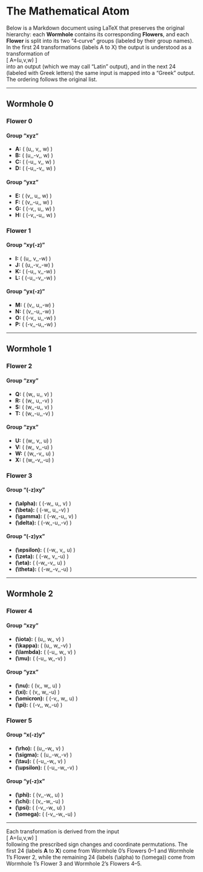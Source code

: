 # The Mathematical Atom

Below is a Markdown document using LaTeX that preserves the original hierarchy: each **Wormhole** contains its corresponding **Flowers**, and each **Flower** is split into its two “4‐curve” groups (labeled by their group names). In the first 24 transformations (labels A to X) the output is understood as a transformation of  
\[
A=(u,v,w)
\]  
into an output (which we may call “Latin” output), and in the next 24 (labeled with Greek letters) the same input is mapped into a “Greek” output. The ordering follows the original list.

---

## Wormhole 0

### Flower 0

#### Group “xyz”
- **A:** \( (u,\, v,\, w) \)
- **B:** \( (u,\,-v,\, w) \)
- **C:** \( (-u,\, v,\, w) \)
- **D:** \( (-u,\,-v,\, w) \)

#### Group “yxz”
- **E:** \( (v,\, u,\, w) \)
- **F:** \( (v,\,-u,\, w) \)
- **G:** \( (-v,\, u,\, w) \)
- **H:** \( (-v,\,-u,\, w) \)

### Flower 1

#### Group “xy(-z)”
- **I:** \( (u,\, v,\,-w) \)
- **J:** \( (u,\,-v,\,-w) \)
- **K:** \( (-u,\, v,\,-w) \)
- **L:** \( (-u,\,-v,\,-w) \)

#### Group “yx(-z)”
- **M:** \( (v,\, u,\,-w) \)
- **N:** \( (v,\,-u,\,-w) \)
- **O:** \( (-v,\, u,\,-w) \)
- **P:** \( (-v,\,-u,\,-w) \)

---

## Wormhole 1

### Flower 2

#### Group “zxy”
- **Q:** \( (w,\, u,\, v) \)
- **R:** \( (w,\, u,\,-v) \)
- **S:** \( (w,\,-u,\, v) \)
- **T:** \( (w,\,-u,\,-v) \)

#### Group “zyx”
- **U:** \( (w,\, v,\, u) \)
- **V:** \( (w,\, v,\,-u) \)
- **W:** \( (w,\,-v,\, u) \)
- **X:** \( (w,\,-v,\,-u) \)

### Flower 3

#### Group “(-z)xy”
- **\(\alpha\):** \( (-w,\, u,\, v) \)
- **\(\beta\):** \( (-w,\, u,\,-v) \)
- **\(\gamma\):** \( (-w,\,-u,\, v) \)
- **\(\delta\):** \( (-w,\,-u,\,-v) \)

#### Group “(-z)yx”
- **\(\epsilon\):** \( (-w,\, v,\, u) \)
- **\(\zeta\):** \( (-w,\, v,\,-u) \)
- **\(\eta\):** \( (-w,\,-v,\, u) \)
- **\(\theta\):** \( (-w,\,-v,\,-u) \)

---

## Wormhole 2

### Flower 4

#### Group “xzy”
- **\(\iota\):** \( (u,\, w,\, v) \)
- **\(\kappa\):** \( (u,\, w,\,-v) \)
- **\(\lambda\):** \( (-u,\, w,\, v) \)
- **\(\mu\):** \( (-u,\, w,\,-v) \)

#### Group “yzx”
- **\(\nu\):** \( (v,\, w,\, u) \)
- **\(\xi\):** \( (v,\, w,\,-u) \)
- **\(\omicron\):** \( (-v,\, w,\, u) \)
- **\(\pi\):** \( (-v,\, w,\,-u) \)

### Flower 5

#### Group “x(-z)y”
- **\(\rho\):** \( (u,\,-w,\, v) \)
- **\(\sigma\):** \( (u,\,-w,\,-v) \)
- **\(\tau\):** \( (-u,\,-w,\, v) \)
- **\(\upsilon\):** \( (-u,\,-w,\,-v) \)

#### Group “y(-z)x”
- **\(\phi\):** \( (v,\,-w,\, u) \)
- **\(\chi\):** \( (v,\,-w,\,-u) \)
- **\(\psi\):** \( (-v,\,-w,\, u) \)
- **\(\omega\):** \( (-v,\,-w,\,-u) \)

---

Each transformation is derived from the input  
\[
A=(u,v,w)
\]  
following the prescribed sign changes and coordinate permutations. The first 24 (labels **A** to **X**) come from Wormhole 0’s Flowers 0–1 and Wormhole 1’s Flower 2, while the remaining 24 (labels \(\alpha\) to \(\omega\)) come from Wormhole 1’s Flower 3 and Wormhole 2’s Flowers 4–5.